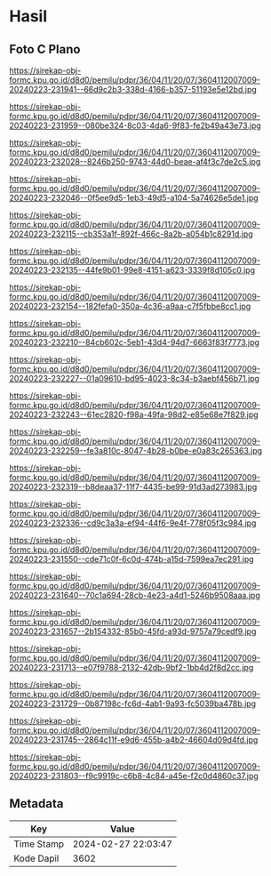 # Hasil

## Foto C Plano

https://sirekap-obj-formc.kpu.go.id/d8d0/pemilu/pdpr/36/04/11/20/07/3604112007009-20240223-231941--66d9c2b3-338d-4166-b357-51193e5e12bd.jpg

https://sirekap-obj-formc.kpu.go.id/d8d0/pemilu/pdpr/36/04/11/20/07/3604112007009-20240223-231959--080be324-8c03-4da6-9f83-fe2b49a43e73.jpg

https://sirekap-obj-formc.kpu.go.id/d8d0/pemilu/pdpr/36/04/11/20/07/3604112007009-20240223-232028--8246b250-9743-44d0-beae-af4f3c7de2c5.jpg

https://sirekap-obj-formc.kpu.go.id/d8d0/pemilu/pdpr/36/04/11/20/07/3604112007009-20240223-232046--0f5ee9d5-1eb3-49d5-a104-5a74626e5de1.jpg

https://sirekap-obj-formc.kpu.go.id/d8d0/pemilu/pdpr/36/04/11/20/07/3604112007009-20240223-232115--cb353a1f-892f-466c-8a2b-a054b1c8291d.jpg

https://sirekap-obj-formc.kpu.go.id/d8d0/pemilu/pdpr/36/04/11/20/07/3604112007009-20240223-232135--44fe9b01-99e8-4151-a623-3339f8d105c0.jpg

https://sirekap-obj-formc.kpu.go.id/d8d0/pemilu/pdpr/36/04/11/20/07/3604112007009-20240223-232154--182fefa0-350a-4c36-a9aa-c7f5fbbe8cc1.jpg

https://sirekap-obj-formc.kpu.go.id/d8d0/pemilu/pdpr/36/04/11/20/07/3604112007009-20240223-232210--84cb602c-5eb1-43d4-94d7-6663f83f7773.jpg

https://sirekap-obj-formc.kpu.go.id/d8d0/pemilu/pdpr/36/04/11/20/07/3604112007009-20240223-232227--01a09610-bd95-4023-8c34-b3aebf456b71.jpg

https://sirekap-obj-formc.kpu.go.id/d8d0/pemilu/pdpr/36/04/11/20/07/3604112007009-20240223-232243--61ec2820-f98a-49fa-98d2-e85e68e7f829.jpg

https://sirekap-obj-formc.kpu.go.id/d8d0/pemilu/pdpr/36/04/11/20/07/3604112007009-20240223-232259--fe3a810c-8047-4b28-b0be-e0a83c265363.jpg

https://sirekap-obj-formc.kpu.go.id/d8d0/pemilu/pdpr/36/04/11/20/07/3604112007009-20240223-232319--b8deaa37-11f7-4435-be99-91d3ad273983.jpg

https://sirekap-obj-formc.kpu.go.id/d8d0/pemilu/pdpr/36/04/11/20/07/3604112007009-20240223-232336--cd9c3a3a-ef94-44f6-9e4f-778f05f3c984.jpg

https://sirekap-obj-formc.kpu.go.id/d8d0/pemilu/pdpr/36/04/11/20/07/3604112007009-20240223-231550--cde71c0f-6c0d-474b-a15d-7599ea7ec291.jpg

https://sirekap-obj-formc.kpu.go.id/d8d0/pemilu/pdpr/36/04/11/20/07/3604112007009-20240223-231640--70c1a694-28cb-4e23-a4d1-5246b9508aaa.jpg

https://sirekap-obj-formc.kpu.go.id/d8d0/pemilu/pdpr/36/04/11/20/07/3604112007009-20240223-231657--2b154332-85b0-45fd-a93d-9757a79cedf9.jpg

https://sirekap-obj-formc.kpu.go.id/d8d0/pemilu/pdpr/36/04/11/20/07/3604112007009-20240223-231713--e07f9788-2132-42db-9bf2-1bb4d2f8d2cc.jpg

https://sirekap-obj-formc.kpu.go.id/d8d0/pemilu/pdpr/36/04/11/20/07/3604112007009-20240223-231729--0b87198c-fc6d-4ab1-9a93-fc5039ba478b.jpg

https://sirekap-obj-formc.kpu.go.id/d8d0/pemilu/pdpr/36/04/11/20/07/3604112007009-20240223-231745--2864c11f-e9d6-455b-a4b2-46604d09d4fd.jpg

https://sirekap-obj-formc.kpu.go.id/d8d0/pemilu/pdpr/36/04/11/20/07/3604112007009-20240223-231803--f9c9919c-c6b8-4c84-a45e-f2c0d4860c37.jpg


## Metadata

| Key        | Value               |
| ---------- | ------------------- |
| Time Stamp | 2024-02-27 22:03:47 |
| Kode Dapil | 3602                |



